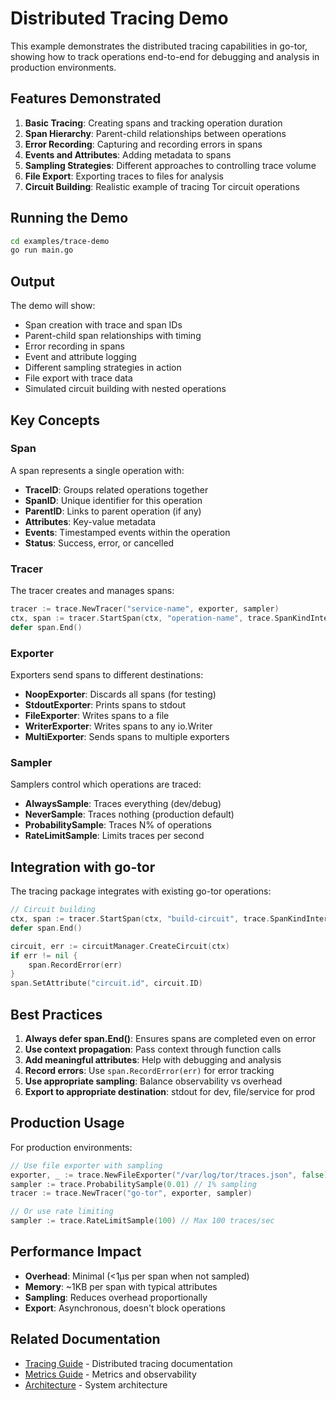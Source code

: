 # Distributed Tracing Demo

This example demonstrates the distributed tracing capabilities in go-tor, showing how to track operations end-to-end for debugging and analysis in production environments.

## Features Demonstrated

1. **Basic Tracing**: Creating spans and tracking operation duration
2. **Span Hierarchy**: Parent-child relationships between operations
3. **Error Recording**: Capturing and recording errors in spans
4. **Events and Attributes**: Adding metadata to spans
5. **Sampling Strategies**: Different approaches to controlling trace volume
6. **File Export**: Exporting traces to files for analysis
7. **Circuit Building**: Realistic example of tracing Tor circuit operations

## Running the Demo

```bash
cd examples/trace-demo
go run main.go
```

## Output

The demo will show:
- Span creation with trace and span IDs
- Parent-child span relationships with timing
- Error recording in spans
- Event and attribute logging
- Different sampling strategies in action
- File export with trace data
- Simulated circuit building with nested operations

## Key Concepts

### Span

A span represents a single operation with:
- **TraceID**: Groups related operations together
- **SpanID**: Unique identifier for this operation
- **ParentID**: Links to parent operation (if any)
- **Attributes**: Key-value metadata
- **Events**: Timestamped events within the operation
- **Status**: Success, error, or cancelled

### Tracer

The tracer creates and manages spans:
```go
tracer := trace.NewTracer("service-name", exporter, sampler)
ctx, span := tracer.StartSpan(ctx, "operation-name", trace.SpanKindInternal)
defer span.End()
```

### Exporter

Exporters send spans to different destinations:
- **NoopExporter**: Discards all spans (for testing)
- **StdoutExporter**: Prints spans to stdout
- **FileExporter**: Writes spans to a file
- **WriterExporter**: Writes spans to any io.Writer
- **MultiExporter**: Sends spans to multiple exporters

### Sampler

Samplers control which operations are traced:
- **AlwaysSample**: Traces everything (dev/debug)
- **NeverSample**: Traces nothing (production default)
- **ProbabilitySample**: Traces N% of operations
- **RateLimitSample**: Limits traces per second

## Integration with go-tor

The tracing package integrates with existing go-tor operations:

```go
// Circuit building
ctx, span := tracer.StartSpan(ctx, "build-circuit", trace.SpanKindInternal)
defer span.End()

circuit, err := circuitManager.CreateCircuit(ctx)
if err != nil {
    span.RecordError(err)
}
span.SetAttribute("circuit.id", circuit.ID)
```

## Best Practices

1. **Always defer span.End()**: Ensures spans are completed even on error
2. **Use context propagation**: Pass context through function calls
3. **Add meaningful attributes**: Help with debugging and analysis
4. **Record errors**: Use `span.RecordError(err)` for error tracking
5. **Use appropriate sampling**: Balance observability vs overhead
6. **Export to appropriate destination**: stdout for dev, file/service for prod

## Production Usage

For production environments:

```go
// Use file exporter with sampling
exporter, _ := trace.NewFileExporter("/var/log/tor/traces.json", false)
sampler := trace.ProbabilitySample(0.01) // 1% sampling
tracer := trace.NewTracer("go-tor", exporter, sampler)

// Or use rate limiting
sampler := trace.RateLimitSample(100) // Max 100 traces/sec
```

## Performance Impact

- **Overhead**: Minimal (<1µs per span when not sampled)
- **Memory**: ~1KB per span with typical attributes
- **Sampling**: Reduces overhead proportionally
- **Export**: Asynchronous, doesn't block operations

## Related Documentation

- [Tracing Guide](../../docs/TRACING.md) - Distributed tracing documentation
- [Metrics Guide](../../docs/METRICS.md) - Metrics and observability
- [Architecture](../../docs/ARCHITECTURE.md) - System architecture
